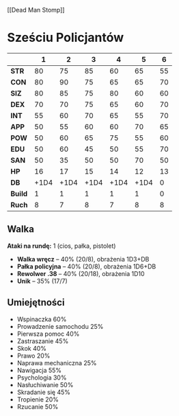 [[Dead Man Stomp]]
# Sześciu Policjantów

|   | **1** | **2** | **3** | **4** | **5** | **6** |
|---|----|----|----|----|----|----|
| **STR**  | 80  | 75  | 85  | 60  | 65  | 55  |
| **CON**  | 80  | 90  | 75  | 65  | 65  | 70  |
| **SIZ**  | 80  | 85  | 75  | 80  | 60  | 60  |
| **DEX**  | 70  | 70  | 75  | 65  | 60  | 70  |
| **INT**  | 55  | 60  | 70  | 65  | 55  | 70  |
| **APP**  | 50  | 55  | 60  | 60  | 70  | 65  |
| **POW**  | 50  | 60  | 65  | 75  | 55  | 60  |
| **EDU**  | 50  | 60  | 45  | 50  | 55  | 70  |
| **SAN**  | 50  | 35  | 50  | 50  | 70  | 50  |
| **HP**   | 16  | 17  | 15  | 14  | 12  | 13  |
| **DB**   | +1D4 | +1D4 | +1D4 | +1D4 | +1D4 | 0  |
| **Build** | 1   | 1   | 1   | 1   | 1   | 0  |
| **Ruch**  | 8   | 7   | 8   | 7   | 8   | 8  |

## **Walka**
**Ataki na rundę:** 1 (cios, pałka, pistolet)  
- **Walka wręcz** – 40% (20/8), obrażenia 1D3+DB  
- **Pałka policyjna** – 40% (20/8), obrażenia 1D6+DB  
- **Rewolwer .38** – 40% (20/18), obrażenia 1D10  
- **Unik** – 35% (17/7)  

## **Umiejętności**
- Wspinaczka 60%  
- Prowadzenie samochodu 25%  
- Pierwsza pomoc 40%  
- Zastraszanie 45%  
- Skok 40%  
- Prawo 20%  
- Naprawa mechaniczna 25%  
- Nawigacja 55%  
- Psychologia 30%  
- Nasłuchiwanie 50%  
- Skradanie się 45%  
- Tropienie 20%  
- Rzucanie 50%
